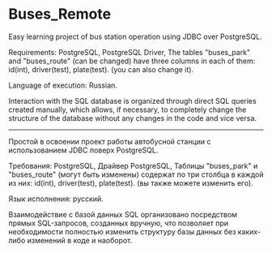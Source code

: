 # Buses_Remote

Easy learning project of bus station operation using JDBC over PostgreSQL.

Requirements:
PostgreSQL,
PostgreSQL Driver,
The tables "buses_park" and "buses_route" (can be changed)
have three columns in each of them: id(int), driver(test), plate(test). (you can also change it).

Language of execution: Russian.

Interaction with the SQL database is organized through direct SQL queries created manually,
which allows, if necessary, to completely change the structure of the database without 
any changes in the code and vice versa.

-------------------------------------------------------------------------------------------------------

Простой в освоении проект работы автобусной станции с использованием JDBC поверх PostgreSQL.

Требования:
PostgreSQL,
Драйвер PostgreSQL,
Таблицы "buses_park" и "buses_route" (могут быть изменены)
содержат по три столбца в каждой из них: id(int), driver(test), plate(test). (вы также можете изменить его).

Язык исполнения: русский.

Взаимодействие с базой данных SQL организовано посредством прямых SQL-запросов, созданных вручную,
что позволяет при необходимости полностью изменить структуру базы данных без
каких-либо изменений в коде и наоборот.
